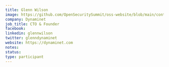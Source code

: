 ```yaml
---
title: Glenn Wilson
image: https://github.com/OpenSecuritySummit/oss-website/blob/main/content/participant/images/wilson.png?raw=true
company: Dynaminet
job_title: CTO & Founder
facebook:
linkedin: glennwilson
twitter: glenndynaminet
website: https://dynaminet.com
notes:
status: 
type: participant
---
```

